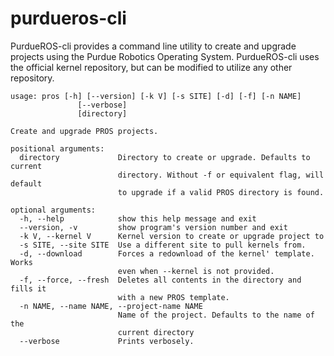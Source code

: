 # purdueros-cli

PurdueROS-cli provides a command line utility to create and upgrade projects using the Purdue Robotics Operating System. PurdueROS-cli uses the official kernel repository, but can be modified to utilize any other repository.
```
usage: pros [-h] [--version] [-k V] [-s SITE] [-d] [-f] [-n NAME]
               [--verbose]
               [directory]

Create and upgrade PROS projects.

positional arguments:
  directory             Directory to create or upgrade. Defaults to current
                        directory. Without -f or equivalent flag, will default 
                        to upgrade if a valid PROS directory is found.                        

optional arguments:
  -h, --help            show this help message and exit
  --version, -v         show program's version number and exit
  -k V, --kernel V      Kernel version to create or upgrade project to
  -s SITE, --site SITE  Use a different site to pull kernels from.
  -d, --download        Forces a redownload of the kernel' template. Works
                        even when --kernel is not provided.
  -f, --force, --fresh  Deletes all contents in the directory and fills it
                        with a new PROS template.
  -n NAME, --name NAME, --project-name NAME
                        Name of the project. Defaults to the name of the
                        current directory
  --verbose             Prints verbosely.
  ```
